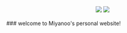 <div align="center">
    <a href="https://miyanoo.github.io"> <img src="https://badgen.net/github/stars/Miyanoo/Miyanoo.github.io?icon=github&color=4ab8a1"></a>
    <a href="https://github.com/Miyanoo/Miyanoo.github.io/archive/master.zip"><img src="https://badgen.net/github/forks/Miyanoo/Miyanoo.github.io?icon=telegram&color=4ab8a1"></a>
</div>
<br>
### welcome to Miyanoo's personal website!
